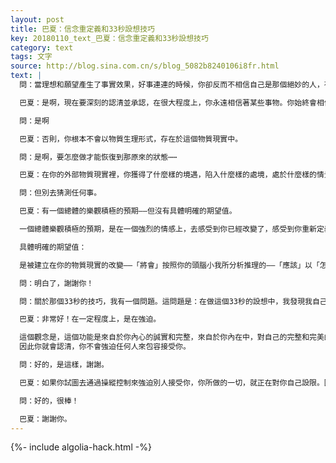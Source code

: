 ```yaml
---
layout: post
title: 巴夏：信念重定義和33秒設想技巧
key: 20180110_text_巴夏：信念重定義和33秒設想技巧
category: text
tags: 文字
source: http://blog.sina.com.cn/s/blog_5082b8240106i8fr.html
text: |
  問：當理想和願望產生了事實效果，好事連連的時候，你卻反而不相信自己是那個絕妙的人，有那麼登峰造極。

  巴夏：是啊，現在要深刻的認清並承認，在很大程度上，你永遠相信著某些事物。你始終會相信一些東西。

  問：是啊

  巴夏：否則，你根本不會以物質生理形式，存在於這個物質現實中。

  問：是啊，要怎麼做才能恢復到那原來的狀態⋯⋯

  巴夏：在你的外部物質現實裡，你獲得了什麼樣的境遇，陷入什麼樣的處境，處於什麼樣的情景狀態裡，那就是一個指示標記，那就向你表明，你把什麼樣的事物，什麼樣的概念和想法，信以為真了。假如你一碰見這類你不喜歡的事情，你就把它看成是一個指示標記，這樣做就會給你一個絕好的機會，來讓你去審視在你生活裡呈現在你面前的那個局面情形，然後識別和認出，導致這局面的那個信念內涵是什麼。然後你就有機會去改變它在你內心的定義和解釋，你可以重新解釋這個觀念，不再信以為真，看破了它。那麼隨後你只需要去選擇一個對這件事物，你喜歡的一個積極的，樂觀的解釋和觀念，並且堅定的相信它就足夠了。那麼你會單純的包容，沒有做作，沒有強迫。你只是真正的去信賴你當時重新解釋，重新定義的那個新的觀念，那麼它就會轉化為你的，新的物質現實。

  問：但別去猜測任何事。

  巴夏：有一個總體的樂觀積極的預期——但沒有具體明確的期望值。

  一個總體樂觀積極的預期，是在一個強烈的情感上，去感受到你已經改變了，感受到你重新定義的那個觀念已生效；是已成事實的那個強烈自我確信的情感，以及這情感所帶來的輕鬆感，也正因此，你的物質現實會因你這個強烈的自我確信的輕鬆感而如願以償。

  具體明確的期望值：

  是被建立在你的物質現實的改變——「將會」按照你的頭腦小我所分析推理的——「應該」以「怎樣，如何」的方式路徑去完成，它只代表著在你內心虛構的狹窄有限的改變模式。而事實上，這樣做是在侷限和限定你改變的路徑方式。你只需要單純的確信你已經改變了，這是允許一切所有可能的路徑，來讓物質現實反射你的這個確信。

  問：明白了，謝謝你！

  問：關於那個33秒的技巧，我有一個問題。這問題是：在做這個33秒的設想中，我發現我自己正涉及與其他人的關係，我產生了一個相反的疑問。我是否真的想要⋯⋯比如說，我渴望那個人能夠以開放和接受的態度來對我，但隨著我就會問我自己，「哦，等等，我是否真的想要他接受我。」因為我覺得這有點操縱和控制的嫌疑，是在強迫別人包容接受我。

  巴夏：非常好！在一定程度上，是在強迫。

  這個觀念是，這個功能是來自於你內心的誠實和完整，來自於你內在中，對自己的完整和完美的認可，
  因此你就會認清，你不會強迫任何人來包容接受你。

  問：好的，是這樣，謝謝。

  巴夏：如果你試圖去通過操縱控制來強迫別人接受你，你所做的一切，就正在對你自己設限。因為那說明你相信你是無力的，匱乏的，你無法包容接納你自己，因為你自我否定，自我設限，認為你自己不完整不完美。從而你會極力強迫別人來接受你。

  問：好的，很棒！

  巴夏：謝謝你。
---
```


{%- include algolia-hack.html -%}
